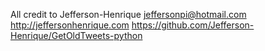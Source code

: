 All credit to Jefferson-Henrique
jeffersonpi@hotmail.com
http://jeffersonhenrique.com 
https://github.com/Jefferson-Henrique/GetOldTweets-python
